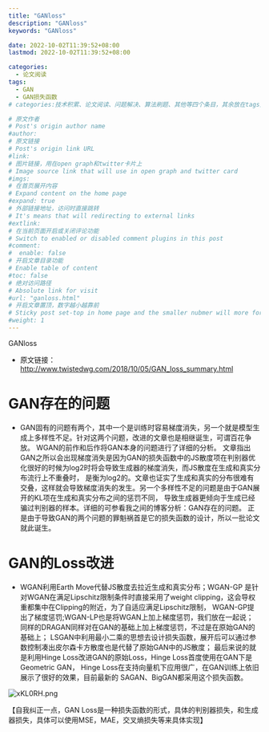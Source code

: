 ```yaml
---
title: "GANloss"
description: "GANloss"
keywords: "GANloss"

date: 2022-10-02T11:39:52+08:00
lastmod: 2022-10-02T11:39:52+08:00

categories:
  - 论文阅读
tags:
  - GAN 
  - GAN损失函数
# categories:技术积累、论文阅读、问题解决、算法刷题、其他等四个条目，其余放在tags里面。

# 原文作者
# Post's origin author name
#author:
# 原文链接
# Post's origin link URL
#link:
# 图片链接，用在open graph和twitter卡片上
# Image source link that will use in open graph and twitter card
#imgs:
# 在首页展开内容
# Expand content on the home page
#expand: true
# 外部链接地址，访问时直接跳转
# It's means that will redirecting to external links
#extlink:
# 在当前页面开启或关闭评论功能
# Switch to enabled or disabled comment plugins in this post
#comment:
#  enable: false
# 开启文章目录功能
# Enable table of content
#toc: false
# 绝对访问路径
# Absolute link for visit
#url: "ganloss.html"
# 开启文章置顶，数字越小越靠前
# Sticky post set-top in home page and the smaller nubmer will more forward.
#weight: 1
---
```


GANloss
- 原文链接：http://www.twistedwg.com/2018/10/05/GAN_loss_summary.html
<!--more-->

# GAN存在的问题
- GAN固有的问题有两个，其中一个是训练时容易梯度消失，另一个就是模型生成上多样性不足。针对这两个问题，改进的文章也是相继诞生，可谓百花争放。 WGAN的前作和后作将GAN本身的问题进行了详细的分析。
文章指出GAN之所以会出现梯度消失是因为GAN的损失函数中的JS散度项在判别器优化很好的时候为log2时将会导致生成器的梯度消失，而JS散度在生成和真实分布流行上不重叠时， 是衡为log2的。文章也证实了生成和真实的分布很难有交叠，这样就会导致梯度消失的发生。另一个多样性不足的问题是由于GAN展开的KL项在生成和真实分布之间的惩罚不同， 导致生成器更倾向于生成已经骗过判别器的样本。详细的可参看我之间的博客分析：GAN存在的问题。
正是由于导致GAN的两个问题的罪魁祸首是它的损失函数的设计，所以一批论文就此诞生。

# GAN的Loss改进
- WGAN利用Earth Move代替JS散度去拉近生成和真实分布；WGAN-GP 是针对WGAN在满足Lipschitz限制条件时直接采用了weight clipping，这会导权重都集中在Clipping的附近，为了自适应满足Lipschitz限制， WGAN-GP提出了梯度惩罚;WGAN-LP也是将WGAN上加上梯度惩罚，我们放在一起说； 同样的DRAGAN同样对在GAN的基础上加上梯度惩罚，不过是在原始GAN的基础上； LSGAN中利用最小二乘的思想去设计损失函数，展开后可以通过参数控制凑出皮尔森卡方散度也是代替了原始GAN中的JS散度； 最后来说的就是利用Hinge Loss改进GAN的原始Loss，Hinge Loss首度使用在GAN下是Geometric GAN， Hinge Loss在支持向量机下应用很广，在GAN训练上依旧展示了很好的效果，目前最新的 SAGAN、BigGAN都采用这个损失函数。

![xKL0RH.png](https://s1.ax1x.com/2022/10/02/xKL0RH.png)

【自我纠正一点，GAN Loss是一种损失函数的形式，具体的判别器损失，和生成器损失，具体可以使用MSE，MAE，交叉熵损失等来具体实现】